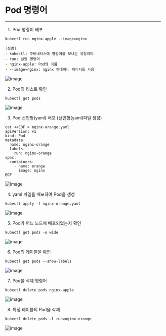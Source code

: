 # Pod 명령어

--- 
1. Pod 명령어 배포
```
kubectl run nginx-apple --image=nginx

[설명]
- kubectl: 쿠버네티스에 명령어를 보내는 유틸리티
- run: 실행 명령어
- nginx-apple: Pod의 이름
- --image=nginx: nginx 컨테이너 이미지를 사용
```
![image](https://github.com/devhyunuk/eks-essential/assets/49749510/47d89db2-611d-46b7-8fec-691fdfaf5a23)


2. Pod의 리스트 확인
```
kubectl get pods
```
![image](https://github.com/devhyunuk/eks-essential/assets/49749510/33e92fdd-f846-4e7f-8039-d70bb0742f9c)


3. Pod 선언형(yaml) 배포 (선언형(yaml)파일 생성)
```
cat <<EOF > nginx-orange.yaml 
apiVersion: v1
kind: Pod
metadata:
  name: nginx-orange
  labels:
    run: nginx-orange
spec:
  containers:
    - name: orange
      image: nginx
EOF
```
![image](https://github.com/devhyunuk/eks-essential/assets/49749510/f4c0f352-27e1-4b8f-bd4a-10c8fadf5bcc)


4. yaml 파일을 배포하여 Pod을 생성
```
kubectl apply -f nginx-orange.yaml
```
![image](https://github.com/devhyunuk/eks-essential/assets/49749510/5e407348-d37a-41d2-a5eb-69d986eb7438)

5. Pod가 어느 노드에 배포되었는지 확인
```
kubectl get pods -o wide
```
![image](https://github.com/devhyunuk/eks-essential/assets/49749510/4bccc47c-eea0-4d64-8b28-0834adb71945)

6. Pod의 레이블을 확인
```
kubectl get pods --show-labels
```
![image](https://github.com/devhyunuk/eks-essential/assets/49749510/bbd7a080-7fd5-47ce-9c2d-fbca2e533344)

7. Pod을 삭제 명령어
```
kubectl delete pods nginx-apple
```
![image](https://github.com/devhyunuk/eks-essential/assets/49749510/f84de2c1-abf3-4887-972b-9614bb82b6a6)


8. 특정 레이블의 Pod을 삭제
```
kubectl delete pods -l run=nginx-orange
```
![image](https://github.com/devhyunuk/eks-essential/assets/49749510/7804bba9-8ce2-4b1a-9427-dd385b6e3081)
